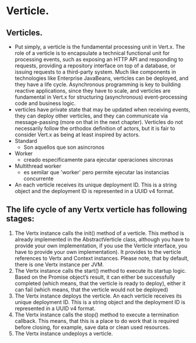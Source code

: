 # Verticle.

## Verticles.
* Put simply, a verticle is the fundamental processing unit in Vert.x. The role of a verticle is to encapsulate a
  technical functional unit for processing events, such as exposing an HTTP API and responding to requests, providing
  a repository interface on top of a database, or issuing requests to a third-party system. Much like components in
  technologies like Enterprise JavaBeans, verticles can be deployed, and they have a life cycle.
  Asynchronous programming is key to building reactive applications, since they have to scale, and verticles are
  fundamental in Vert.x for structuring (asynchronous) event-processing code and business logic.
* verticles have private state that may be updated when receiving events, they can deploy other verticles, and they
  can communicate via message-passing (more on that in the next chapter). Verticles do not necessarily follow the orthodox
  definition of actors, but it is fair to consider Vert.x as being at least inspired by actors.
* Standard
    * Son aquellos que son asincronos
* Worker
    * creado especificamente para ejecutar operaciones sincronas
* Multithread worker
    * es semilar que 'worker' pero permite ejecutar las instancias concurrente
* An each verticle receives its unique deployment ID. This is a string object and the deployment ID is represented in a UUID v4 format.





## The life cycle of any Vertx verticle has following stages:
1. The Vertx instance calls the init() method of a verticle. This method is already implemented in the AbstractVerticle
   class, although you have to provide your own implementation, if you use the Verticle interface, you have to provide
   your own implementation). It provides to the verticle references to Vertx and Context instances. Please note, that
   by default, there is one Vertx instance per JVM.
2. The Vertx instance calls the start() method to execute its startup logic. Based on the Promise object’s result, it
   can either be successfully completed (which means, that the verticle is ready to deploy), either it can fail (which
   means, that the verticle would not be deployed)
3. The Vertx instance deploys the verticle. An each verticle receives its unique deployment ID. This is a string object
   and the deployment ID is represented in a UUID v4 format.
4. The Vertx instance calls the stop() method to execute a termination callback. This means, that this is a place to do
   work that is required before closing, for example, save data or clean used resources.
5. The Vertx instance undeploys a verticle.